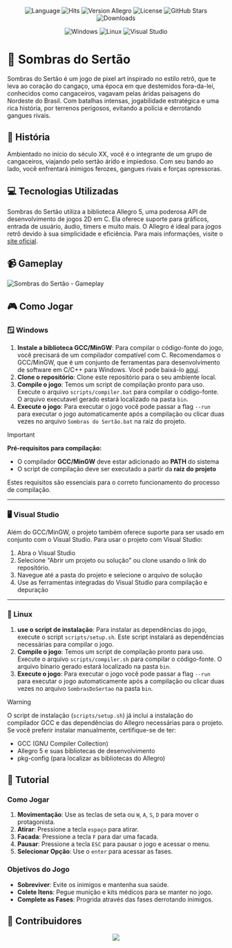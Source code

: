 <p align="center">
  <img src="https://img.shields.io/github/languages/top/sombras-do-sertao/sombras-do-sertao" alt="Language">
  <img src="https://hits.sh/github.com/sombras-do-sertao/sombras-do-sertao.svg?view=today-total" alt="Hits">
  <img src="https://img.shields.io/badge/Allegro-5.2.0-blue" alt="Version Allegro">
  <img src="https://img.shields.io/github/license/sombras-do-sertao/sombras-do-sertao" alt="License">
  <img src="https://img.shields.io/github/stars/sombras-do-sertao/sombras-do-sertao?style=social" alt="GitHub Stars">
  <img src="https://img.shields.io/github/downloads/sombras-do-sertao/sombras-do-sertao/total" alt="Downloads">
</p>

<p align="center">
  <img src="https://custom-icon-badges.demolab.com/badge/Windows-0078D6?logo=windows11&logoColor=white" alt="Windows">
  <img src="https://img.shields.io/badge/Linux-FCC624?logo=linux&logoColor=black" alt="Linux">
  <img src="https://custom-icon-badges.demolab.com/badge/Visual%20Studio-5C2D91.svg?&logo=visual-studio&logoColor=white" alt="Visual Studio">
</p>

# 🌵 Sombras do Sertão

Sombras do Sertão é um jogo de pixel art inspirado no estilo retrô, que te leva ao coração do cangaço, uma época em que destemidos fora-da-lei, conhecidos como cangaceiros, vagavam pelas áridas paisagens do Nordeste do Brasil. Com batalhas intensas, jogabilidade estratégica e uma rica história, por terrenos perigosos, evitando a polícia e derrotando gangues rivais.

## 📜 História

Ambientado no início do século XX, você é o integrante de um grupo de cangaceiros, viajando pelo sertão árido e impiedoso. Com seu bando ao lado, você enfrentará inimigos ferozes, gangues rivais e forças opressoras.

## 💻 Tecnologias Utilizadas

Sombras do Sertão utiliza a biblioteca Allegro 5, uma poderosa API de desenvolvimento de jogos 2D em C. Ela oferece suporte para gráficos, entrada de usuário, áudio, timers e muito mais. O Allegro é ideal para jogos retrô devido à sua simplicidade e eficiência. Para mais informações, visite o [site oficial](https://liballeg.org/).

## 📹 Gameplay

![Sombras do Sertão - Gameplay](assets/video/gameplay.gif)

## 🎮 Como Jogar

### 🪟 Windows
1. **Instale a biblioteca GCC/MinGW**: Para compilar o código-fonte do jogo, você precisará de um compilador compatível com C. Recomendamos o GCC/MinGW, que é um conjunto de ferramentas para desenvolvimento de software em C/C++ para Windows. Você pode baixá-lo [aqui](https://sourceforge.net/projects/mingw/).
2. **Clone o repositório**: Clone este repositório para o seu ambiente local.
3. **Compile o jogo**: Temos um script de compilação pronto para uso. Execute o arquivo `scripts/compiler.bat` para compilar o código-fonte. O arquivo executavel gerado estará localizado na pasta `bin`.
4. **Execute o jogo**: Para executar o jogo você pode passar a flag `--run` para executar o jogo automaticamente após a compilação ou clicar duas vezes no arquivo `Sombras do Sertão.bat` na raiz do projeto.

> [!IMPORTANT] 
> 
> **Pré-requisitos para compilação:**
> - O compilador **GCC/MinGW** deve estar adicionado ao **PATH** do sistema
> - O script de compilação deve ser executado a partir da **raiz do projeto**
> 
> Estes requisitos são essenciais para o correto funcionamento do processo de compilação.

---

### 🖥️ **Visual Studio**
Além do GCC/MinGW, o projeto também oferece suporte para ser usado em conjunto com o Visual Studio. Para usar o projeto com Visual Studio:

1. Abra o Visual Studio
2. Selecione "Abrir um projeto ou solução" ou clone usando o link do repositório.
3. Navegue até a pasta do projeto e selecione o arquivo de solução
4. Use as ferramentas integradas do Visual Studio para compilação e depuração

---

### 🐧 Linux
1. **use o script de instalação**: Para instalar as dependências do jogo, execute o script `scripts/setup.sh`. Este script instalará as dependências necessárias para compilar o jogo.
2. **Compile o jogo**: Temos um script de compilação pronto para uso. Execute o arquivo `scripts/compiler.sh` para compilar o código-fonte. O arquivo binario gerado estará localizado na pasta `bin`.
3. **Execute o jogo**: Para executar o jogo você pode passar a flag `--run` para executar o jogo automaticamente após a compilação ou clicar duas vezes no arquivo `SombrasDoSertao` na pasta `bin`.

> [!WARNING]  
> 
> O script de instalação (`scripts/setup.sh`) já inclui a instalação do compilador GCC e das dependências do Allegro necessárias para o projeto. Se você preferir instalar manualmente, certifique-se de ter:
> - GCC (GNU Compiler Collection)
> - Allegro 5 e suas bibliotecas de desenvolvimento
> - pkg-config (para localizar as bibliotecas do Allegro)

## 📖 Tutorial

### Como Jogar

1. **Movimentação**: Use as teclas de seta ou `W`, `A`, `S`, `D` para mover o protagonista.
2. **Atirar**: Pressione a tecla `espaço` para atirar.
3. **Facada**: Pressione a tecla `F` para dar uma facada.
5. **Pausar**: Pressione a tecla `ESC` para pausar o jogo e acessar o menu.
6. **Selecionar Opção**: Use o `enter` para acessar as fases.

### Objetivos do Jogo

- **Sobreviver**: Evite os inimigos e mantenha sua saúde.
- **Colete Itens**: Pegue munição e kits médicos para se manter no jogo.
- **Complete as Fases**: Progrida através das fases derrotando inimigos.

## 👥 Contribuidores

<p align="center">
  <a href="https://github.com/sombras-do-sertao/sombras-do-sertao/graphs/contributors">
    <img src="https://contrib.rocks/image?repo=sombras-do-sertao/sombras-do-sertao" />
  </a>
</p>
